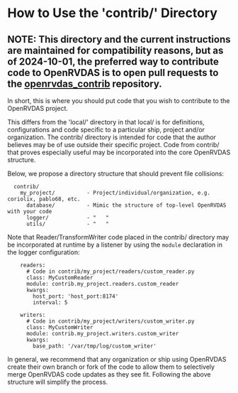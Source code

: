 # How to Use the 'contrib/' Directory

__NOTE:__ This directory and the current instructions are maintained for compatibility reasons, but as of 2024-10-01, the preferred way to contribute code to OpenRVDAS is to open pull requests to the [openrvdas_contrib](https://github.com/OceanDataTools/openrvdas_contrib) repository.
----

In short, this is where you should put code that you wish to
contribute to the OpenRVDAS project.

This differs from the 'local/' directory in that local/ is for
definitions, configurations and code specific to a particular ship,
project and/or organization. The contrib/ directory is intended for
code that the author believes may be of use outside their specific
project. Code from contrib/ that proves especially useful may be
incorporated into the core OpenRVDAS structure.

Below, we propose a directory structure that should prevent file
collisions:

```
  contrib/
    my_project/          - Project/individual/organization, e.g. coriolix, pablo68, etc.
      database/          - Mimic the structure of top-level OpenRVDAS with your code
      logger/            - "   "
      utils/             - "   "
```

Note that Reader/TransformWriter code placed in the contrib/ directory may be incorporated at runtime by a listener by using the ``module`` declaration in the logger configuration:

```
    readers:
      # Code in contrib/my_project/readers/custom_reader.py
      class: MyCustomReader
      module: contrib.my_project.readers.custom_reader
      kwargs:
        host_port: 'host_port:8174'
        interval: 5
        
    writers:
      # Code in contrib/my_project/writers/custom_writer.py
      class: MyCustomWriter
      module: contrib.my_project.writers.custom_writer
      kwargs:
        base_path: '/var/tmp/log/custom_writer'
```

In general, we recommend that any organization or ship using OpenRVDAS
create their own branch or fork of the code to allow them to
selectively merge OpenRVDAS code updates as they see fit. Following
the above structure will simplify the process.

